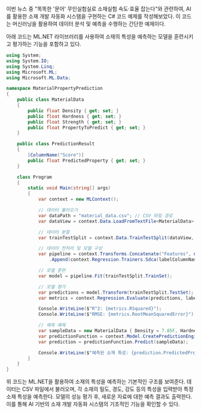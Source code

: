 이번 뉴스 중 "똑똑한 '문어' 무인실험실로 소재실험 속도·효율 잡는다"와 관련하여, AI를 활용한 소재 개발 자동화 시스템을 구현하는 C# 코드 예제를 작성해보았다. 이 코드는 머신러닝을 활용하여 데이터 분석 및 예측을 수행하는 간단한 예제이다. 

아래 코드는 ML.NET 라이브러리를 사용하여 소재의 특성을 예측하는 모델을 훈련시키고 평가하는 기능을 포함하고 있다.

```csharp
using System;
using System.IO;
using System.Linq;
using Microsoft.ML;
using Microsoft.ML.Data;

namespace MaterialPropertyPrediction
{
    public class MaterialData
    {
        public float Density { get; set; }
        public float Hardness { get; set; }
        public float Strength { get; set; }
        public float PropertyToPredict { get; set; }
    }

    public class PredictionResult
    {
        [ColumnName("Score")]
        public float PredictedProperty { get; set; }
    }

    class Program
    {
        static void Main(string[] args)
        {
            var context = new MLContext();

            // 데이터 불러오기
            var dataPath = "material_data.csv"; // CSV 파일 경로
            var dataView = context.Data.LoadFromTextFile<MaterialData>(dataPath, separatorChar: ',', hasHeader: true);

            // 데이터 분할
            var trainTestSplit = context.Data.TrainTestSplit(dataView, testFraction: 0.2);

            // 데이터 전처리 및 모델 구성
            var pipeline = context.Transforms.Concatenate("Features", nameof(MaterialData.Density), nameof(MaterialData.Hardness), nameof(MaterialData.Strength))
                .Append(context.Regression.Trainers.Sdca(labelColumnName: nameof(MaterialData.PropertyToPredict), maximumNumberOfIterations: 100));

            // 모델 훈련
            var model = pipeline.Fit(trainTestSplit.TrainSet);

            // 모델 평가
            var predictions = model.Transform(trainTestSplit.TestSet);
            var metrics = context.Regression.Evaluate(predictions, labelColumnName: nameof(MaterialData.PropertyToPredict));

            Console.WriteLine($"R^2: {metrics.RSquared}");
            Console.WriteLine($"RMSE: {metrics.RootMeanSquaredError}");

            // 예측 예제
            var sampleData = new MaterialData { Density = 7.85F, Hardness = 150F, Strength = 400F };
            var predictionFunction = context.Model.CreatePredictionEngine<MaterialData, PredictionResult>(model);
            var prediction = predictionFunction.Predict(sampleData);

            Console.WriteLine($"예측된 소재 특성: {prediction.PredictedProperty}");
        }
    }
}
```

위 코드는 ML.NET을 활용하여 소재의 특성을 예측하는 기본적인 구조를 보여준다. 데이터는 CSV 파일에서 불러오며, 각 소재의 밀도, 경도, 강도 등의 특성을 입력받아 특정 소재 특성을 예측한다. 모델의 성능 평가 후, 새로운 자료에 대한 예측 결과도 출력한다. 이를 통해 AI 기반의 소재 개발 자동화 시스템의 기초적인 기능을 확인할 수 있다.